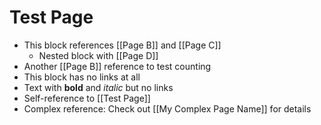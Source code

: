 # Test Page

- This block references [[Page B]] and [[Page C]]
  - Nested block with [[Page D]]
- Another [[Page B]] reference to test counting
- This block has no links at all
- Text with **bold** and *italic* but no links
- Self-reference to [[Test Page]]
- Complex reference: Check out [[My Complex Page Name]] for details